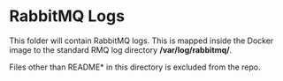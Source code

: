 # RabbitMQ Logs

This folder will contain RabbitMQ logs. This is mapped inside the Docker image to the standard RMQ log directory 
**/var/log/rabbitmq/**.

Files other than README* in this directory is excluded from the repo.